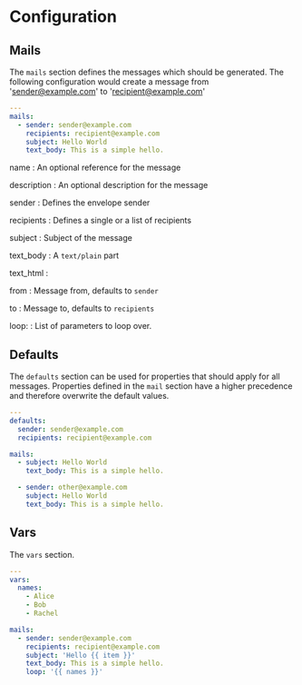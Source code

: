 # Configuration

## Mails
The `mails` section defines the messages which should be generated. The
following configuration would create a message from 'sender@example.com' to
'recipient@example.com'

```yaml
---
mails:
  - sender: sender@example.com
    recipients: recipient@example.com
    subject: Hello World
    text_body: This is a simple hello.
```

name
: An optional reference for the message

description
: An optional description for the message

sender
: Defines the envelope sender

recipients
: Defines a single or a list of recipients

subject
: Subject of the message

text_body
: A `text/plain` part

text_html
: 

from
: Message from, defaults to `sender`

to
: Message to, defaults to `recipients`

loop:
: List of parameters to loop over.


## Defaults
The `defaults` section can be used for properties that should apply for all
messages. Properties defined in the `mail` section have a higher precedence and
therefore overwrite the default values.

```yaml
---
defaults:
  sender: sender@example.com
  recipients: recipient@example.com

mails:
  - subject: Hello World
    text_body: This is a simple hello.

  - sender: other@example.com
    subject: Hello World
    text_body: This is a simple hello.
```

## Vars
The `vars` section.

```yaml
---
vars:
  names:
    - Alice
    - Bob
    - Rachel

mails:
  - sender: sender@example.com
    recipients: recipient@example.com
    subject: 'Hello {{ item }}'
    text_body: This is a simple hello.
    loop: '{{ names }}'
```
